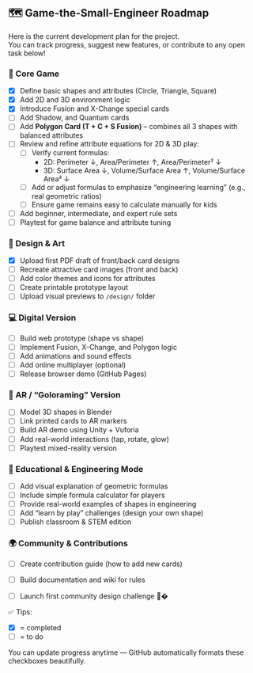## 🗺️ Game-the-Small-Engineer Roadmap

Here is the current development plan for the project.  
You can track progress, suggest new features, or contribute to any open task below!

### 🎴 Core Game
- [x] Define basic shapes and attributes (Circle, Triangle, Square)
- [x] Add 2D and 3D environment logic
- [x] Introduce Fusion and X-Change special cards
- [ ] Add Shadow, and Quantum cards
- [ ] Add **Polygon Card (T + C + S Fusion)** – combines all 3 shapes with balanced attributes
- [ ] Review and refine attribute equations for 2D & 3D play:
  - [ ] Verify current formulas:  
    - 2D: Perimeter ↓, Area/Perimeter ↑, Area/Perimeter² ↓  
    - 3D: Surface Area ↓, Volume/Surface Area ↑, Volume/Surface Area² ↓  
  - [ ] Add or adjust formulas to emphasize “engineering learning” (e.g., real geometric ratios)
  - [ ] Ensure game remains easy to calculate manually for kids
- [ ] Add beginner, intermediate, and expert rule sets
- [ ] Playtest for game balance and attribute tuning

### 🎨 Design & Art
- [x] Upload first PDF draft of front/back card designs
- [ ] Recreate attractive card images (front and back)
- [ ] Add color themes and icons for attributes
- [ ] Create printable prototype layout
- [ ] Upload visual previews to `/design/` folder

### 💻 Digital Version
- [ ] Build web prototype (shape vs shape)
- [ ] Implement Fusion, X-Change, and Polygon logic
- [ ] Add animations and sound effects
- [ ] Add online multiplayer (optional)
- [ ] Release browser demo (GitHub Pages)

### 🌈 AR / “Goloraming” Version
- [ ] Model 3D shapes in Blender
- [ ] Link printed cards to AR markers
- [ ] Build AR demo using Unity + Vuforia
- [ ] Add real-world interactions (tap, rotate, glow)
- [ ] Playtest mixed-reality version

### 🧮 Educational & Engineering Mode
- [ ] Add visual explanation of geometric formulas
- [ ] Include simple formula calculator for players
- [ ] Provide real-world examples of shapes in engineering
- [ ] Add “learn by play” challenges (design your own shape)
- [ ] Publish classroom & STEM edition

### 🌍 Community & Contributions
- [ ] Create contribution guide (how to add new cards)
- [ ] Build documentation and wiki for rules
- [ ] Launch first community design challenge 🎨�


✅ Tips:

- [x] = completed
- [ ] = to do

You can update progress anytime — GitHub automatically formats these checkboxes beautifully.
